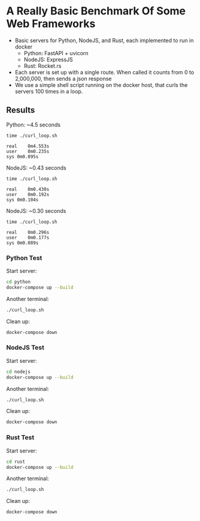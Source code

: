 # A Really Basic Benchmark Of Some Web Frameworks

- Basic servers for Python, NodeJS, and Rust, each implemented to run in docker
    - Python: FastAPI + uvicorn
    - NodeJS: ExpressJS
    - Rust: Rocket.rs
- Each server is set up with a single route. When called it counts from 0 to 2,000,000, then sends a
  json response
- We use a simple shell script running on the docker host, that curls the servers 100 times in a
  loop.

## Results

Python: ~4.5 seconds

```
time ./curl_loop.sh 

real	0m4.553s
user	0m0.235s
sys	0m0.095s
```

NodeJS: ~0.43 seconds

```
time ./curl_loop.sh 

real	0m0.430s
user	0m0.192s
sys	0m0.104s
```

NodeJS: ~0.30 seconds

```
time ./curl_loop.sh 

real	0m0.296s
user	0m0.177s
sys	0m0.089s
```

### Python Test

Start server:
```bash
cd python
docker-compose up --build
```

Another terminal:
```bash
./curl_loop.sh
```

Clean up:
```bash
docker-compose down
```

### NodeJS Test

Start server:
```bash
cd nodejs
docker-compose up --build
```

Another terminal:
```bash
./curl_loop.sh
```

Clean up:
```bash
docker-compose down
```

### Rust Test

Start server:
```bash
cd rust
docker-compose up --build
```

Another terminal:
```bash
./curl_loop.sh
```

Clean up:
```bash
docker-compose down
```
